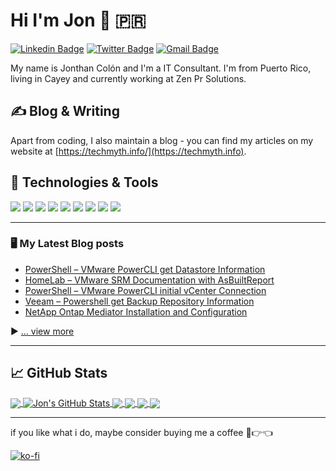 
# Hi I'm Jon 👋 🇵🇷

[![Linkedin Badge](https://img.shields.io/badge/-jcolonfzenpr-blue?style=flat&logo=Linkedin&logoColor=white&link=https://www.linkedin.com/in/jcolonfzenpr/)](https://www.linkedin.com/in/jcolonfzenpr/)
      [![Twitter Badge](https://img.shields.io/badge/-@jcolonfzenpr-1ca0f1?style=flat&labelColor=1ca0f1&logo=twitter&logoColor=white&link=https://twitter.com/jcolonfzenpr)](https://twitter.com/jcolonfzenpr)
      [![Gmail Badge](https://img.shields.io/badge/-jcolonfzenpr-c14438?style=flat&logo=Gmail&logoColor=white&link=mailto:jessicalim813@gmail.com)](mailto:jcolonf@zenprsolutions.com)

My name is Jonthan Colón and I'm a IT Consultant. I'm from Puerto Rico, living in Cayey and currently working at Zen Pr Solutions.

## &#x270d; Blog & Writing

Apart from coding, I also maintain a blog - you can find my articles on my website at [https://techmyth.info/](https://techmyth.info).

## &#x1F527; Technologies & Tools

![](https://img.shields.io/badge/OS-Linux-informational?style=flat&logo=linux&logoColor=white&color=blue)
![](https://img.shields.io/badge/Editor-Vscode-informational?style=flat&logo=visualstudiocode&logoColor=white&color=blue)
![](https://img.shields.io/badge/Code-Powershell-informational?style=flat&logo=powershell&logoColor=white&color=blue)
![](https://img.shields.io/badge/Code-Python-informational?style=flat&logo=python&logoColor=white&color=blue)
![](https://img.shields.io/badge/Code-Golang-informational?style=flat&logo=go&logoColor=white&color=blue)
![](https://img.shields.io/badge/Code-Ansible-informational?style=flat&logo=ansible&logoColor=white&color=blue)
![](https://img.shields.io/badge/Shell-Bash-informational?style=flat&logo=gnu-bash&logoColor=white&color=blue)
![](https://img.shields.io/badge/Cloud-Azure-informational?style=flat&logo=microsoftazure&logoColor=white&color=blue)
![](https://img.shields.io/badge/Cloud-AWS-informational?style=flat&logo=amazonaws&logoColor=white&color=blue)

---

### &#128421;&#65039; My Latest Blog posts

<!-- BLOG-POST-LIST:START -->
- [PowerShell – VMware PowerCLI get Datastore Information](https://techmyth.info/posts/pwsh-vmware-powercli-get-datastore-info/)
- [HomeLab – VMware SRM Documentation with AsBuiltReport](https://techmyth.info/posts/vmware-srm-doc-asbuiltreport/)
- [PowerShell – VMware PowerCLI initial vCenter Connection](https://techmyth.info/posts/vmware-powercli-vcenter-connection/)
- [Veeam – Powershell get Backup Repository Information](https://techmyth.info/posts/veeam-pwsh-get-bkp-proxies-info/)
- [NetApp Ontap Mediator Installation and Configuration](https://techmyth.info/posts/ontap-mediator-install-and-setup/)
<!-- BLOG-POST-LIST:END -->

▶ [... view more](https://techmyth.info/)

---

## &#x1f4c8; GitHub Stats

<a href="https://github.com/rebelinux/rebelinux">
  <img align="center" src="https://github-readme-stats.vercel.app/api/top-langs/?username=rebelinux&theme=tokyonight&langs_count=3" />
</a>
<a href="https://github.com/rebelinux/rebelinux">
  <img align="center" src="https://github-readme-stats.vercel.app/api?username=rebelinux&show_icons=true&line_height=27&count_private=true&theme=tokyonight" alt="Jon's GitHub Stats" />
</a>

<a href="https://github.com/rebelinux/AsBuiltReport.NetApp.ONTAP">
  <img align="center" src="https://github-readme-stats.vercel.app/api/pin/?username=rebelinux&repo=AsBuiltReport.NetApp.ONTAP&theme=tokyonight" />
</a>
<a href="https://github.com/rebelinux/AsBuiltReport.Veeam.VBR">
  <img align="center" src="https://github-readme-stats.vercel.app/api/pin/?username=rebelinux&repo=AsBuiltReport.Veeam.VBR&theme=tokyonight" />
</a>
<a href="https://github.com/rebelinux/AsBuiltReport.VMware.SRM">
  <img align="center" src="https://github-readme-stats.vercel.app/api/pin/?username=rebelinux&repo=AsBuiltReport.VMware.SRM&theme=tokyonight" />
</a>
<a href="https://github.com/rebelinux/AsBuiltReport.Microsoft.AD">
  <img align="center" src="https://github-readme-stats.vercel.app/api/pin/?username=rebelinux&repo=AsBuiltReport.Microsoft.AD&theme=tokyonight" />
</a>

<!-- links to social media icons -->

<!-- icons with padding -->

[1.1]: http://i.imgur.com/tXSoThF.png (twitter icon with padding)
[2.1]: http://i.imgur.com/0o48UoR.png (github icon with padding)

<!-- icons without padding -->

[1.2]: http://i.imgur.com/wWzX9uB.png (twitter icon without padding)
[2.2]: http://i.imgur.com/9I6NRUm.png (github icon without padding)
[3.2]: https://raw.githubusercontent.com/MartinHeinz/MartinHeinz/master/linkedin-3-16.png (LinkedIn icon without padding)

<!-- links to your social media accounts -->

[1]: https://twitter.com/jcolonfzenpr
[2]: https://github.com/rebeloinux
[3]: https://www.linkedin.com/in/jcolonfzenpr

---
if you like what i do, maybe consider buying me a coffee 🥺👉👈

[![ko-fi](https://ko-fi.com/img/githubbutton_sm.svg)](https://ko-fi.com/F1F8DEV80)
